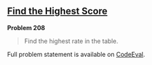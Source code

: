 [Find the Highest Score][ce]
----------------------------

**Problem 208**

> Find the highest rate in the table.

Full problem statement is available on [CodeEval][ce].

[ce]: https://www.codeeval.com/browse/208/
      "View problem statement on CodeEval"
